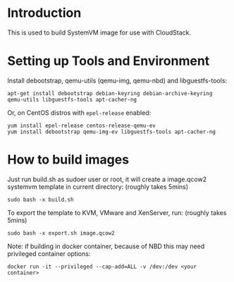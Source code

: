 # Introduction

This is used to build SystemVM image for use with CloudStack.

# Setting up Tools and Environment

Install debootstrap, qemu-utils (qemu-img, qemu-nbd) and libguestfs-tools:

    apt-get install debootstrap debian-keyring debian-archive-keyring qemu-utils libguestfs-tools apt-cacher-ng

Or, on CentOS distros with `epel-release` enabled:

    yum install epel-release centos-release-qemu-ev
    yum install debootstrap qemu-img-ev libguestfs-tools apt-cacher-ng

# How to build images

Just run build.sh as sudoer user or root, it will create a image.qcow2 systemvm
template in current directory: (roughly takes 5mins)

    sudo bash -x build.sh

To export the template to KVM, VMware and XenServer, run: (roughly takes 5mins)

    sudo bash -x export.sh image.qcow2

Note: if building in docker container, because of NBD this may need privileged
container options:

    docker run -it --privileged --cap-add=ALL -v /dev:/dev <your container>
